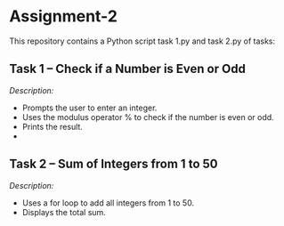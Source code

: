 # Assignment-2

This repository contains a Python script task 1.py and task 2.py of tasks:

## Task 1 – Check if a Number is Even or Odd
*Description:*
- Prompts the user to enter an integer.
- Uses the modulus operator % to check if the number is even or odd.
- Prints the result.
- 
## Task 2 – Sum of Integers from 1 to 50
*Description:*
- Uses a for loop to add all integers from 1 to 50.
- Displays the total sum.
